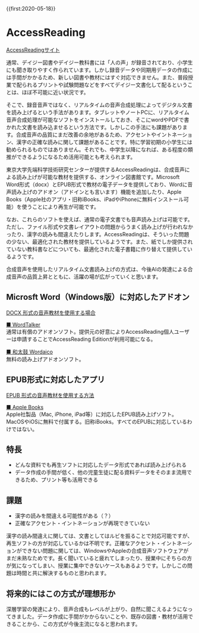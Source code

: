{{first:2020-05-18}}
# AccessReading
[AccessReadingサイト](https://accessreading.org/)

通常、デイジー図書やデイジー教科書には「人の声」が録音されており、小学生にも聞き取りやすく作られています。しかし録音データや同期用データの作成には手間がかかるため、新しい図書や教材にはすぐ対応できません。また、普段授業で配られるプリントや試験問題などをすべてデイジー文書化して配るということは、ほぼ不可能に近い状況です。

そこで、録音音声ではなく、リアルタイムの音声合成処理によってデジタル文書を読み上げるという手法があります。タブレットやノートPCに、リアルタイム音声合成処理が可能なソフトをインストールしておき、そこにwordやPDFで書かれた文書を読み込ませるという方法です。しかしこの手法にも課題があります。合成音声の品質にまだ改善の余地があるため、アクセントやイントネーション、漢字の正確な読みに関して課題があることです。特に学習初期の小学生には勧められるものではありません。それでも、中学生以降になれば、ある程度の類推ができるようになるため活用可能とも考えられます。

東京大学先端科学技術研究センターが提供するAccessReadingは、合成音声による読み上げが可能な教材を提供する、オンライン図書館です。Microsoft Word形式（docx）とEPUB形式で教材の電子データを提供しており、Wordに音声読み上げのアドオン（アドインとも言います）機能を追加したり、Apple Books（Apple社のアプリ・旧称iBooks、iPadやiPhoneに無料インストール可能）を使うことにより再生が可能です。

なお、これらのソフトを使えば、通常の電子文書でも音声読み上げは可能です。ただし、ファイル形式や文書レイアウトの問題からうまく読み上げが行われなかったり、漢字の読みも間違えたりします。AccessReadingは、そういった問題の少ない、最適化された教材を提供しているようです。また、紙でしか提供されていない教科書などについても、最適化された電子書籍に作り替えて提供しているようです。

合成音声を使用したリアルタイム文書読み上げの方式は、今後AIの発達による合成音声の品質上昇とともに、活躍の場が広がっていくと思います。

## Microsft Word（Windows版）に対応したアドオン
[DOCX 形式の音声教材を使用する場合](https://accessreading.org/howtouse.html#docx-voice)

[■ WordTalker](https://accessreading.org/wordtalker.html)  
通常は有償のアドオンソフト。提供元の好意によりAccessReading個人ユーザーは申請することでAccessReading Editionが利用可能になる。


[■ 和太鼓 Wordaico](https://www.magicaltoybox.org/jalpsjp/wordaico/wordaico.html)  
無料の読み上げアドオンソフト。

## EPUB形式に対応したアプリ
[EPUB 形式の音声教材を使用する方法](https://accessreading.org/howtouse.html#epub)

[■ Apple Books](https://www.apple.com/jp/apple-books/)  
Apple社製品（Mac, iPhone, iPad等）に対応したEPUB読み上げソフト。MacOSやiOSに無料で付属する。旧称iBooks。すべてのEPUBに対応しているわけではない。

## 特長
- どんな資料でも再生ソフトに対応したデータ形式であれば読み上げられる
- データ作成の手間が低く、他の児童生徒に配る資料データをそのまま流用できるため、プリント等も活用できる

## 課題
- 漢字の読みを間違える可能性がある（？）
- 正確なアクセント・イントネーションが再現できていない

漢字の読み間違えに関しては、文書としてはルビを振ることで対応可能ですが、再生ソフトの方が対応しているかは不明です。正確なアクセント・イントネーションができない問題に関しては、WindowsやAppleの合成音声ソフトウェアがまだ未熟なためです。長く聞いていると疲れてしまったり、授業中にそちらの方が気になってしまい、授業に集中できないケースもあるようです。しかしこの問題は時間と共に解決するものと思われます。

## 将来的にはこの方式が理想形か
深層学習の発達により、音声合成もレベルが上がり、自然に聞こえるようになってきました。データ作成に手間がかからないことや、既存の図書・教材が活用できることから、この方式が今後主流になると思われます。